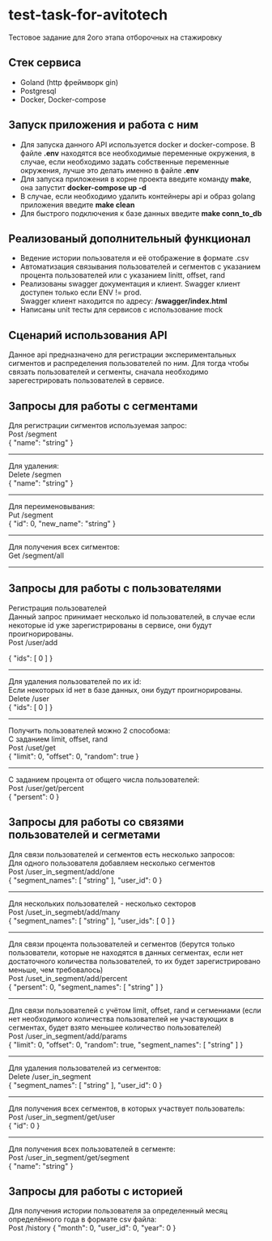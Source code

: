 # test-task-for-avitotech
Тестовое задание для 2ого этапа отборочных на стажировку 

<h2>Стек сервиса</h2>
<ul>
  <li>Goland (http фреймворк gin)</li>
  <li>Postgresql</li>
  <li>Docker, Docker-compose</li>
</ul>


<h2>Запуск приложения и работа с ним</h2>
<ul>
  <li>Для запуска данного API используется docker и docker-compose. В файле <b>.env</b> находятся все необходимые переменные окружения, в случае, если необходимо задать собственные переменные окружения, лучше это делать именно в файле <b>.env</b></li>
  <li>Для запуска приложения в корне проекта введите команду <b>make</b>, она запустит <b>docker-compose up -d</b></li>
  <li>В случае, если необходимо удалить контейнеры api и образ golang приложения введите <b>make clean</b></li>
  <li>Для быстрого подключения к базе данных введите <b>make conn_to_db</b></li>
</ul>
<h2>Реализованый дополнительный функционал</h2>
<ul>
    <li>Ведение истории пользователя и её отображение в формате .csv</li>
    <li>Автоматизация связывания пользователей и сегментов с указанием процента пользователей или с указанием linitt, offset, rand</li>
    <li>Реализованы swagger документация и клиент. Swagger клиент доступен только если ENV != prod.<br>Swagger клиент находится по адресу: <b>/swagger/index.html</b></li>
    <li>Написаны unit тесты для сервисов с использование mock</li>
</ul>
<h2>Сценарий использования API</h2>
Данное api предназначено для регистрации экспериментальных сигментов и распределения пользователей по ним. Для тогда чтобы связать пользователей и сегменты, сначала необходимо зарегестрировать пользователей в сервисе.<br>
<h2>Запросы для работы с сегментами</h2>
Для регистрации сигментов используемая запрос:<br>
Post /segment<br>
{
  "name": "string"
}
<hr>
Для удаления:<br>
Delete /segmen<br>
{
  "name": "string"
}
<hr>
Для переименовывания:<br>
Put /segment<br>
{
  "id": 0,
  "new_name": "string"
}
<hr>
Для получения всех сигментов:<br>
Get /segment/all<br>
<hr>

<h2>Запросы для работы с пользователями</h2>
Регистрация пользователей<br>
Данный запрос принимает несколько id пользователей, в случае если некоторые id уже зарегистрированы в сервисе, они будут проигнорированы.<br>
Post /user/add<br>

{
  "ids": [
    0
  ]
}
<hr>
Для удаления пользователей по их id:<br>
Если некоторых id нет в базе данных, они будут проигнорированы.<br>
Delete /user<br>
{
  "ids": [
    0
  ]
}<br>

<hr>
Получить пользователей можно 2 способома:<br>
С заданием limit, offset, rand<br>
Post /uset/get<br>
{
  "limit": 0,
  "offset": 0,
  "random": true
}
<hr>
С заданием процента от общего числа пользователей:<br>
Post /user/get/percent<br>
{
  "persent": 0
}

<h2>Запросы для работы со связями пользователей и сегметами</h2>
Для связи пользователей и сегментов есть несколько запросов:<br>
Для одного пользователя добавляем несколько сегментов <br>
Post /user_in_segment/add/one<br>
{
  "segment_names": [
    "string"
  ],
  "user_id": 0
}
<hr>
Для нескольких пользователей - несколько секторов<br>
Post /uset_in_segmebt/add/many<br>
{
  "segment_names": [
    "string"
  ],
  "user_ids": [
    0
  ]
}
<hr>
Для связи процента пользователей и сегментов (берутся только пользователи, которые не находятся в данных сегментах, если нет достаточного количества пользователей, то их будет зарегистрировано меньше, чем требовалось)<br>
Post /uset_in_segment/add/percent<br>
{
  "persent": 0,
  "segment_names": [
    "string"
  ]
}
<hr>
Для связи пользователей с учётом limit, offset, rand и сегмениами (если нет необходимого количества пользователей не участвующих в сегментах, будет взято меньшее количество пользователей) <br>
Post /user_in_segment/add/params<br>
{
  "limit": 0,
  "offset": 0,
  "random": true,
  "segment_names": [
    "string"
  ]
}
<hr>
Для удаления пользователей из сегментов:<br>
Delete /user_in_segment<br>
{
  "segment_names": [
    "string"
  ],
  "user_id": 0
}
<hr>
Для получения всех сегментов, в которых участвует пользователь:<br>
Post /user_in_segment/get/user<br>
{
  "id": 0
}
<hr>
Для получения всех пользователей в сегменте:<br>
Post /user_in_segment/get/segment<br>
{
  "name": "string"
}
<h2>Запросы для работы с историей</h2>
Для получения истории пользователя за определенный месяц определённого года в формате csv файла:<br>
Post /history
{
  "month": 0,
  "user_id": 0,
  "year": 0
}

